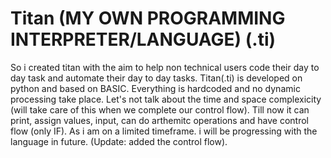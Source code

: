 # Titan (MY OWN PROGRAMMING INTERPRETER/LANGUAGE) (.ti)
So i created titan with the aim to help non technical users code their day to day task and automate their day to day tasks.
Titan(.ti) is developed on python and based on BASIC.
Everything is hardcoded and no dynamic processing take place.
Let's not talk about the time and space complexicity (will take care of this when we complete our control flow).
Till now it can print, assign values, input, can do arthemitc operations and have control flow (only IF).
As i am on a limited timeframe. i will be progressing with the language in future. (Update: added the control flow).
